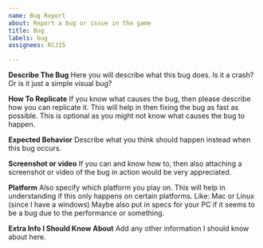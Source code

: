 ```yaml
---
name: Bug Report
about: Report a bug or issue in the game
title: Bug
labels: bug
assignees: RCJ15

---
```


**Describe The Bug**
Here you will describe what this bug does. Is it a crash? Or is it just a simple visual bug?

**How To Replicate**
If you know what causes the bug, then please describe how you can replicate it. This will help in then fixing the bug as fast as possible. This is optional as you might not know what causes the bug to happen.

**Expected Behavior**
Describe what you think should happen instead when this bug occurs.

**Screenshot or video**
If you can and know how to, then also attaching a screenshot or video of the bug in action would be very appreciated.

**Platform**
Also specify which platform you play on. This will help in understanding if this only happens on certain platforms. Like: Mac or Linux (since I have a windows)
Maybe also put in specs for your PC if it seems to be a bug due to the performance or something.

**Extra Info I Should Know About**
Add any other information I should know about here.
